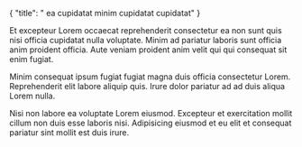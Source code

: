 {
  "title": " ea cupidatat minim cupidatat cupidatat"
}

Et excepteur Lorem occaecat reprehenderit consectetur ea non sunt quis nisi officia cupidatat nulla voluptate. Minim ad pariatur laboris sunt officia anim proident officia. Aute veniam proident anim velit qui qui consequat sit enim fugiat.

Minim consequat ipsum fugiat fugiat magna duis officia consectetur Lorem. Reprehenderit elit labore aliquip quis. Irure dolor pariatur ad ad duis aliqua Lorem nulla.

Nisi non labore ea voluptate Lorem eiusmod. Excepteur et exercitation mollit cillum non duis esse laboris nisi. Adipisicing eiusmod et eu elit et consequat pariatur sint mollit est duis irure.